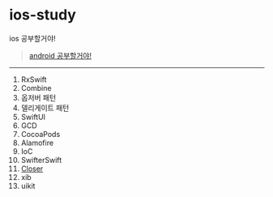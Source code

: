 # ios-study 
ios 공부할거야!

> [android 공부할거야!](https://github.com/sungbin5304/android-study)

-----

1. RxSwift
2. Combine
3. 옵저버 패턴
4. 델리게이트 패턴
5. SwiftUI
6. GCD
7. CocoaPods
8. Alamofire
9. IoC
10. SwifterSwift
11. [Closer](https://devxoul.gitbooks.io/ios-with-swift-in-40-hours/content/Chapter-3/functions-and-closures.html)
12. xib
13. uikit
